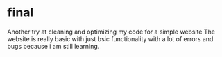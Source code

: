 # final
Another try at cleaning and optimizing my code for a simple website
The website is really basic with just bsic functionality with a lot of errors and bugs because i am still learning.
